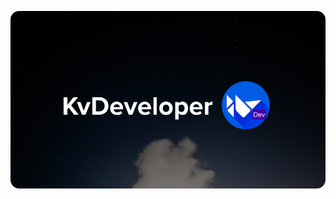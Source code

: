 <p align="center">
    <img 
        width="800" src="https://raw.githubusercontent.com/Novfensec/KvDeveloper/main/kvdeveloper/assets/image_library/kvdeveloper/kvdeveloper_banner_outfit.png" style="border-radius:1em" 
        title="kvdeveloper create MyApp --template nav_toolbar"
    />
</p>
